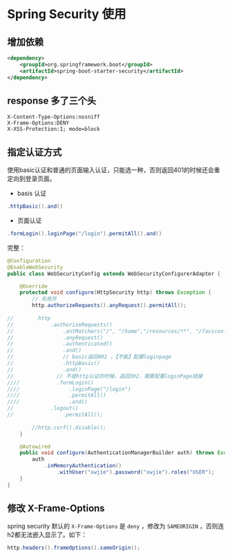 # Spring Security 使用

## 增加依赖

```xml
<dependency>
	<groupId>org.springframework.boot</groupId>
	<artifactId>spring-boot-starter-security</artifactId>
</dependency>
```

## response 多了三个头

```
X-Content-Type-Options:nosniff
X-Frame-Options:DENY
X-XSS-Protection:1; mode=block
```

## 指定认证方式

使用basic认证和普通的页面输入认证，只能选一种，否则返回401的时候还会重定向到登录页面。

* basis 认证

```java
.httpBasic().and()
```

* 页面认证

```java
.formLogin().loginPage("/login").permitAll().and()
```

完整：

```java
@Configuration
@EnableWebSecurity
public class WebSecurityConfig extends WebSecurityConfigurerAdapter {

    @Override
    protected void configure(HttpSecurity http) throws Exception {
    	// 先放开
    	http.authorizeRequests().anyRequest().permitAll();
    	
//        http
//            .authorizeRequests()
//                .antMatchers("/", "/home","/resources/**", "/favicon.ico").permitAll()
//                .anyRequest()
//                .authenticated()
//                .and()
//                // basic返回401 ，【不能】配置loginpage
//                .httpBasic()
//                .and()
//              // 不是http认证的时候，返回302，需要配置loginPage链接
////            .formLogin()
////                .loginPage("/login")
////                .permitAll()
////                .and()
//            .logout()
//                .permitAll();
        
        //http.csrf().disable();
    }

    @Autowired
    public void configure(AuthenticationManagerBuilder auth) throws Exception {
        auth
            .inMemoryAuthentication()
                .withUser("xwjie").password("xwjie").roles("USER");
    }
}
```

## 修改 X-Frame-Options

spring security 默认的 `X-Frame-Options` 是 `deny` ，修改为 `SAMEORIGIN` ，否则连h2都无法嵌入显示了。如下：

```java
http.headers().frameOptions().sameOrigin();
```
